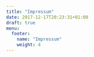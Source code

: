 ```yaml
---
title: "Impressum"
date: 2017-12-17T20:23:31+01:00
draft: true
menu:
  footer:
    name: "Impressum"
    weight: 4
---
```


